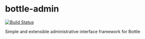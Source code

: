 bottle-admin
============
[![Build Status](https://travis-ci.org/lamenezes/bottle-admin.svg?branch=master)](https://travis-ci.org/lamenezes/bottle-admin)

Simple and extensible administrative interface framework for Bottle
